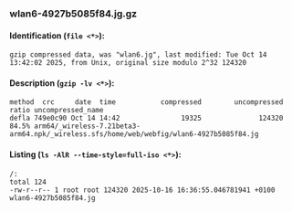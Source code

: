 ### wlan6-4927b5085f84.jg.gz
#### Identification (`file <*>`):
```
gzip compressed data, was "wlan6.jg", last modified: Tue Oct 14 13:42:02 2025, from Unix, original size modulo 2^32 124320
```
#### Description (`gzip -lv <*>`):
```
method  crc     date  time           compressed        uncompressed  ratio uncompressed_name
defla 749e0c90 Oct 14 14:42               19325              124320  84.5% arm64/_wireless-7.21beta3-arm64.npk/_wireless.sfs/home/web/webfig/wlan6-4927b5085f84.jg
```
#### Listing (`ls -AlR --time-style=full-iso <*>`):
```
/:
total 124
-rw-r--r-- 1 root root 124320 2025-10-16 16:36:55.046781941 +0100 wlan6-4927b5085f84.jg
```

